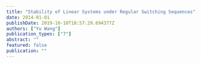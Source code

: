 ```yaml
---
title: "Stability of Linear Systems under Regular Switching Sequences"
date: 2014-01-01
publishDate: 2019-10-10T18:57:29.694377Z
authors: ["Yu Wang"]
publication_types: ["7"]
abstract: ""
featured: false
publication: ""
---
```


